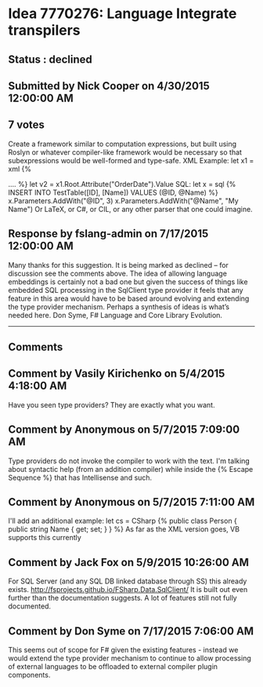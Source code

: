 # Idea 7770276: Language Integrate transpilers #

## Status : declined

## Submitted by Nick Cooper on 4/30/2015 12:00:00 AM

## 7 votes

Create a framework similar to computation expressions, but built using Roslyn or whatever compiler-like framework would be necessary so that subexpressions would be well-formed and type-safe.
XML Example:
let x1 = xml {%
<?xml version 1.0"?>
<PurchaseOrder OrderDate="1999-10-20">
<Items>
....
</Items>
</PurchaseOrder> %}
let v2 = x1.Root.Attribute("OrderDate").Value
SQL:
let x = sql {%
INSERT INTO TestTable([ID], [Name]) VALUES (@ID, @Name) %}
x.Parameters.AddWith("@ID", 3)
x.Parameters.AddWith("@Name", "My Name")
Or LaTeX, or C#, or CIL, or any other parser that one could imagine.



## Response by fslang-admin on 7/17/2015 12:00:00 AM

Many thanks for this suggestion. It is being marked as declined – for discussion see the comments above.
The idea of allowing language embeddings is certainly not a bad one but given the success of things like embedded SQL processing in the SqlClient type provider it feels that any feature in this area would have to be based around evolving and extending the type provider mechanism. Perhaps a synthesis of ideas is what’s needed here.
Don Syme, F# Language and Core Library Evolution.

------------------------
## Comments


## Comment by Vasily Kirichenko on 5/4/2015 4:18:00 AM
Have you seen type providers? They are exactly what you want.


## Comment by Anonymous on 5/7/2015 7:09:00 AM
Type providers do not invoke the compiler to work with the text. I'm talking about syntactic help (from an addition compiler) while inside the {% Escape Sequence %} that has Intellisense and such.


## Comment by Anonymous on 5/7/2015 7:11:00 AM
I'll add an additional example:
let cs = CSharp {%
public class Person
{
public string Name { get; set; }
}
%}
As far as the XML version goes, VB supports this currently


## Comment by Jack Fox on 5/9/2015 10:26:00 AM
For SQL Server (and any SQL DB linked database through SS) this already exists. http://fsprojects.github.io/FSharp.Data.SqlClient/ It is built out even further than the documentation suggests. A lot of features still not fully documented.


## Comment by Don Syme on 7/17/2015 7:06:00 AM
This seems out of scope for F# given the existing features - instead we would extend the type provider mechanism to continue to allow processing of external languages to be offloaded to external compiler plugin components.

